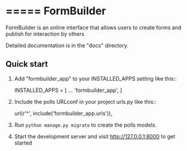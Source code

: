 =====
FormBuilder
=====

FormBuilder is an online interface that allows users to create forms and publish for interaction by others

Detailed documentation is in the "docs" directory.

Quick start
-----------

1. Add "formbuilder_app" to your INSTALLED_APPS setting like this::

    INSTALLED_APPS = [
        ...
        'formbuilder_app',
    ]

2. Include the polls URLconf in your project urls.py like this::

    url(r'^', include('formbuilder_app.urls')),

3. Run `python manage.py migrate` to create the polls models.

4. Start the development server and visit http://127.0.0.1:8000 to get started
